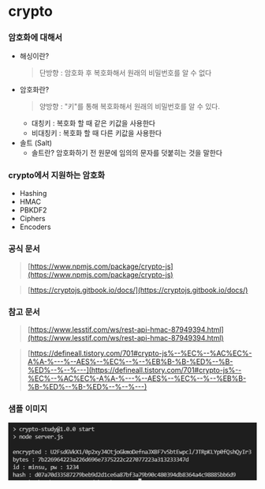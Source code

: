 # crypto

### 암호화에 대해서

- 해싱이란?
  > 단방향 : 암호화 후 복호화해서 원래의 비밀번호를 알 수 없다
- 암호화란?
  > 양방향 : "키"를 통해 복호화해서 원래의 비밀번호를 알 수 있다.
  - 대칭키 : 복호화 할 때 같은 키값을 사용한다
  - 비대칭키 : 복호화 할 때 다른 키값을 사용한다
- 솔트 (Salt)
  - 솔트란? 암호화하기 전 원문에 임의의 문자를 덧붙히는 것을 말한다

### crypto에서 지원하는 암호화

- Hashing
- HMAC
- PBKDF2
- Ciphers
- Encoders

### 공식 문서

> [https://www.npmjs.com/package/crypto-js](https://www.npmjs.com/package/crypto-js)

> [https://cryptojs.gitbook.io/docs/](https://cryptojs.gitbook.io/docs/)

### 참고 문서

> [https://www.lesstif.com/ws/rest-api-hmac-87949394.html](https://www.lesstif.com/ws/rest-api-hmac-87949394.html)

> [https://defineall.tistory.com/701#crypto-js%--%EC%--%AC%EC%-A%A-%---%--AES%--%EC%--%--%EB%B-%B-%ED%--%B-%ED%--%--%---](https://defineall.tistory.com/701#crypto-js%--%EC%--%AC%EC%-A%A-%---%--AES%--%EC%--%--%EB%B-%B-%ED%--%B-%ED%--%--%---)

### 샘플 이미지
![crypto](../../images/NPM/crypto.png)